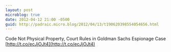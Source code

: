 ```yaml
---
layout: post
microblog: true
date: 2012-04-12 21:00 -0500
guid: http://padraic.micro.blog/2012/04/13/t190620398554054656.html
---
```

Code Not Physical Property, Court Rules in Goldman Sachs Espionage Case [http://t.co/ecJjOJt4](http://t.co/ecJjOJt4)
